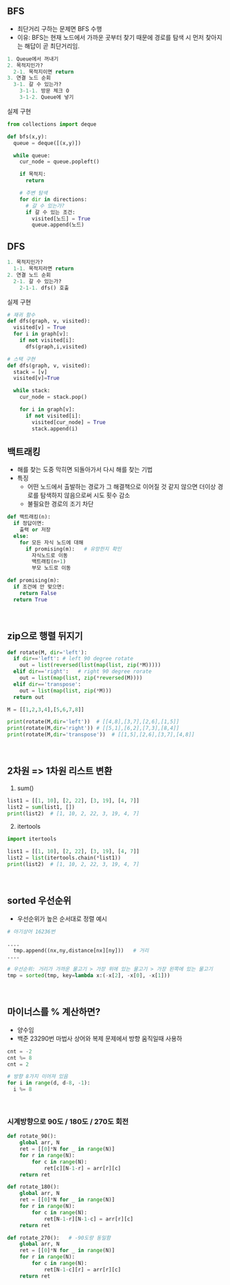 ## BFS
- 최단거리 구하는 문제면 BFS 수행
- 이유: BFS는 현재 노드에서 가까운 곳부터 찾기 때문에 경로를 탐색 시 먼저 찾아지는 해답이 곧 최단거리임.
```python
1. Queue에서 꺼내기
2. 목적지인가?
  2-1. 목적지이면 return
3. 연결 노드 순회
  3-1. 갈 수 있는가?
    3-1-1. 방문 체크 O
    3-1-2. Queue에 넣기
```

실제 구현
```python
from collections import deque

def bfs(x,y):
  queue = deque([(x,y)])

  while queue:
    cur_node = queue.popleft()

    if 목적지:
      return

    # 주변 탐색
    for dir in directions:
      # 갈 수 있는가?
      if 갈 수 있는 조건:
        visited[노드] = True
        queue.append(노드)
```

## DFS
```python
1. 목적지인가?
  1-1. 목적지라면 return
2. 연결 노드 순회
  2-1. 갈 수 있는가?
    2-1-1. dfs() 호출
```

실제 구현
```python
# 재귀 함수
def dfs(graph, v, visited):
  visited[v] = True
  for i in graph[v]:
    if not visited[i]:
      dfs(graph,i,visited)

# 스택 구현
def dfs(graph, v, visited):
  stack = [v]
  visited[v]=True

  while stack:
    cur_node = stack.pop()

    for i in graph[v]:
      if not visited[i]:
        visited[cur_node] = True
        stack.append(i)
```

## 백트래킹
- 해를 찾는 도중 막히면 되돌아가서 다시 해를 찾는 기법
- 특징
    - 어떤 노드에서 출발하는 경로가 그 해결책으로 이어질 것 같지 않으면 더이상 경로를 탐색하지 않음으로써 시도 횟수 감소
    - 불필요한 경로의 조기 차단
```python
def 백트래킹(n):
  if 정답이면:
    출력 or 저장
  else:
    for 모든 자식 노드에 대해
      if promising(m):   # 유망한지 확인
        자식노드로 이동
        백트래킹(n+1)
        부모 노드로 이동

def promising(m):
  if 조건에 안 맞으면:
    return False
  return True
```
<br>

## zip으로 행렬 뒤지기
```python
def rotate(M, dir='left'):
  if dir=='left': # left 90 degree rotate
    out = list(reversed(list(map(list, zip(*M)))))
  elif dir=='right':   # right 90 degree rorate
    out = list(map(list, zip(*reversed(M))))
  elif dir=='transpose':
    out = list(map(list, zip(*M)))
  return out

M = [[1,2,3,4],[5,6,7,8]]

print(rotate(M,dir='left'))  # [[4,8],[3,7],[2,6],[1,5]]
print(rotate(M,dir='right')) # [[5,1],[6,2],[7,3],[8,4]]
print(rotate(M,dir='transpose'))  # [[1,5],[2,6],[3,7],[4,8]]
```
<br>

## 2차원 => 1차원 리스트 변환
1. sum()
```python
list1 = [[1, 10], [2, 22], [3, 19], [4, 7]]
list2 = sum(list1, [])
print(list2)  # [1, 10, 2, 22, 3, 19, 4, 7]
```

2. itertools
```python
import itertools

list1 = [[1, 10], [2, 22], [3, 19], [4, 7]]
list2 = list(itertools.chain(*list1))
print(list2)  # [1, 10, 2, 22, 3, 19, 4, 7]
```
<br>

## sorted 우선순위
- 우선순위가 높은 순서대로 정렬 예시
```python
# 아기상어 16236번

....
  tmp.append((nx,ny,distance[nx][ny]))   # 거리 
....

# 우선순위: 거리가 가까운 물고기 > 가장 위에 있는 물고기 > 가장 왼쪽에 있는 물고기
tmp = sorted(tmp, key=lambda x:(-x[2], -x[0], -x[1]))
```
<br>

## 마이너스를 % 계산하면?
- 양수임
- 백준 23290번 마법사 상어와 복제 문제에서 방향 움직일때 사용하
```python
cnt = -2
cnt %= 8
cnt = 2

# 방향 8가지 이어져 있음
for i in range(d, d-8, -1):
  i %= 8
```
<br>

### 시계방향으로 90도 / 180도 / 270도 회전
```python
def rotate_90():
    global arr, N
    ret = [[0]*N for _ in range(N)]
    for r in range(N):
        for c in range(N):
            ret[c][N-1-r] = arr[r][c]
    return ret

def rotate_180():
    global arr, N
    ret = [[0]*N for _ in range(N)]
    for r in range(N):
        for c in range(N):
            ret[N-1-r][N-1-c] = arr[r][c]
    return ret

def rotate_270():   # -90도랑 동일함
    global arr, N
    ret = [[0]*N for _ in range(N)]
    for r in range(N):
        for c in range(N):
            ret[N-1-c][r] = arr[r][c]
    return ret
```
<br>
